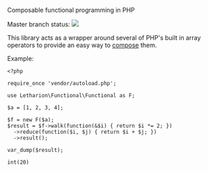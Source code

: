Composable functional programming in PHP

Master branch status: <img src="https://travis-ci.org/letharion/functional-composable-php.svg?branch=master">

This library acts as a wrapper around several of PHP's built in array operators to provide an easy way to [compose][1] them.

Example:

    <?php

    require_once 'vendor/autoload.php';

    use Letharion\Functional\Functional as F;

    $a = [1, 2, 3, 4];

    $f = new F($a);
    $result = $f->walk(function(&$i) { return $i *= 2; })
      ->reduce(function($i, $j) { return $i + $j; })
      ->result();

    var_dump($result);

    int(20)

   [1]: http://en.wikipedia.org/wiki/Function_composition_%28computer_science%29

